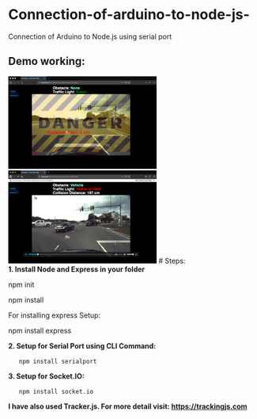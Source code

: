 # Connection-of-arduino-to-node-js-
Connection of Arduino to Node.js using serial port
## Demo working:
<img src="demo/demo1.png" width="300">
<br />
<img src="demo/demo2.png" width="300">
# Steps:<br> 
 <b> 1. Install Node and Express in your folder </b>

  
  npm init
  
  npm install 
  
 For installing express Setup:
 
  npm install express

 
 <b> 2. Setup for Serial Port using CLI Command: </b>
    
       npm install serialport
       
 <b> 3. Setup for Socket.IO: </b>
 
       npm install socket.io
       
 <b> I have also used Tracker.js. For more detail visit: https://trackingjs.com </b>
 
